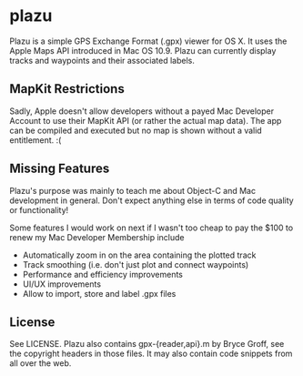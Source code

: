 # plazu
Plazu is a simple GPS Exchange Format (.gpx) viewer for OS X. It uses the
Apple Maps API introduced in Mac OS 10.9. Plazu can currently display tracks
and waypoints and their associated labels.

## MapKit Restrictions
Sadly, Apple doesn't allow developers without a payed Mac Developer Account
to use their MapKit API (or rather the actual map data). The app can be
compiled and executed but no map is shown without a valid entitlement. :(

## Missing Features
Plazu's purpose was mainly to teach me about Object-C and Mac development
in general. Don't expect anything else in terms of code quality or
functionality!

Some features I would work on next if I wasn't too cheap to pay the $100
to renew my Mac Developer Membership include

* Automatically zoom in on the area containing the plotted track
* Track smoothing (i.e. don't just plot and connect waypoints)
* Performance and efficiency improvements
* UI/UX improvements
* Allow to import, store and label .gpx files

## License
See LICENSE. Plazu also contains gpx-{reader,api}.m by Bryce Groff, see the
copyright headers in those files. It may also contain code snippets from all
over the web.
